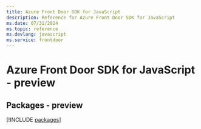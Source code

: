 ```yaml
---
title: Azure Front Door SDK for JavaScript
description: Reference for Azure Front Door SDK for JavaScript
ms.date: 07/31/2024
ms.topic: reference
ms.devlang: javascript
ms.service: frontdoor
---
```

# Azure Front Door SDK for JavaScript - preview
## Packages - preview
[!INCLUDE [packages](front-door-index.md)]